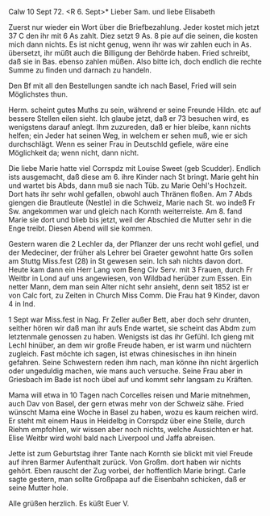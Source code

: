  Calw 10 Sept 72.
 <R 6. Sept>*
Lieber Sam. und liebe Elisabeth

Zuerst nur wieder ein Wort über die Briefbezahlung. Jeder kostet mich jetzt 37 C den ihr mit 6 As zahlt. Diez setzt 9 As. 8 pie auf die seinen, die kosten mich dann nichts. Es ist nicht genug, wenn ihr was wir zahlen euch in As. übersetzt, ihr müßt auch die Billigung der Behörde haben. Fried schreibt, daß sie in Bas. ebenso zahlen müßen. Also bitte ich, doch endlich die rechte Summe zu finden und darnach zu handeln.

Den Bf mit all den Bestellungen sandte ich nach Basel, Fried will sein Möglichstes thun.

Herm. scheint gutes Muths zu sein, während er seine Freunde Hildn. etc auf bessere Stellen eilen sieht. Ich glaube jetzt, daß er 73 besuchen wird, es wenigstens darauf anlegt. Ihm zuzureden, daß er hier bleibe, kann nichts helfen; ein Jeder hat seinen Weg, in welchem er sehen muß, wie er sich durchschlägt. Wenn es seiner Frau in Deutschld gefiele, wäre eine Möglichkeit da; wenn nicht, dann nicht.

Die liebe Marie hatte viel Corrspdz mit Louise Sweet (geb Scudder). Endlich ists ausgemacht, daß diese am 6. ihre Kinder nach St bringt. Marie geht hin und wartet bis Abds, dann muß sie nach Tüb. zu Marie Oehl's Hochzeit. Dort hats ihr sehr wohl gefallen, obwohl auch Thränen floßen. Am 7 Abds giengen die Brautleute (Nestle) in die Schweiz, Marie nach St. wo indeß Fr Sw. angekommen war und gleich nach Kornth weiterreiste. Am 8. fand Marie sie dort und blieb bis jetzt, weil der Abschied die Mutter sehr in die Enge treibt. Diesen Abend will sie kommen.

Gestern waren die 2 Lechler da, der Pflanzer der uns recht wohl gefiel, und der Medeciner, der früher als Lehrer bei Graeter gewohnt hatte Grs sollen am Stuttg Miss.fest (28) in St gewesen sein. Ich sah nichts davon dort. 
Heute kam dann ein Herr Lang vom Beng Civ Serv. mit 3 Frauen, durch Fr Weitbr in Lond auf uns angewiesen, von Wildbad herüber zum Essen. Ein netter Mann, dem man sein Alter nicht sehr ansieht, denn seit 1852 ist er von Calc fort, zu Zeiten in Church Miss Comm. Die Frau hat 9 Kinder, davon 4 in Ind.

1 Sept war Miss.fest in Nag. Fr Zeller außer Bett, aber doch sehr drunten, seither hören wir daß man ihr aufs Ende wartet, sie scheint das Abdm zum letztenmale genossen zu haben. Wenigsts ist das ihr Gefühl. Ich gieng mit Lechl hinüber, an dem wir große Freude haben, er ist warm und nüchtern zugleich. Fast möchte ich sagen, ist etwas chinesisches in ihn hinein gefahren. Seine Schwestern reden ihm nach, man könne ihn nicht ärgerlich oder ungeduldig machen, wie mans auch versuche. Seine Frau aber in Griesbach im Bade ist noch übel auf und kommt sehr langsam zu Kräften.

Mama will etwa in 10 Tagen nach Corcelles reisen und Marie mitnehmen, auch Dav von Basel, der gern etwas mehr von der Schweiz sähe. Fried wünscht Mama eine Woche in Basel zu haben, wozu es kaum reichen wird. Er steht mit einem Haus in Heidelbg in Corrspdz über eine Stelle, durch Riehm empfohlen, wir wissen aber noch nichts, welche Aussichten er hat. Elise Weitbr wird wohl bald nach Liverpool und Jaffa abreisen.

Jette ist zum Geburtstag ihrer Tante nach Kornth sie blickt mit viel Freude auf ihren Barmer Aufenthalt zurück. Von Großm. dort haben wir nichts gehört. Eben rauscht der Zug vorbei, der hoffentlich Marie bringt. Carle sagte gestern, man sollte Großpapa auf die Eisenbahn schicken, daß er seine Mutter hole.

 Alle grüßen herzlich. Es küßt Euer V.
